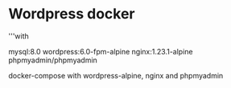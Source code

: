 # Wordpress docker
'''with

mysql:8.0
wordpress:6.0-fpm-alpine
nginx:1.23.1-alpine
phpmyadmin/phpmyadmin

docker-compose with wordpress-alpine, nginx and phpmyadmin 
